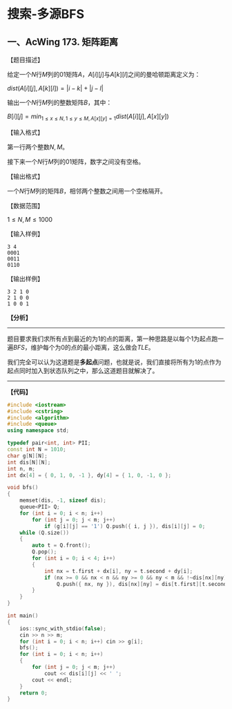 # 搜索-多源BFS

## 一、AcWing 173. 矩阵距离
【题目描述】

给定一个$N$行$M$列的$01$矩阵$A$，$A[i][j]$与$A[k][l]$之间的曼哈顿距离定义为：

$dist(A[i][j],A[k][l])=|i−k|+|j−l|$

输出一个$N$行$M$列的整数矩阵$B$，其中：

$B[i][j]=min_{1≤x≤N,1≤y≤M,A[x][y]=1}dist(A[i][j],A[x][y])$

【输入格式】

第一行两个整数$N,M$。

接下来一个$N$行$M$列的$01$矩阵，数字之间没有空格。

【输出格式】

一个$N$行$M$列的矩阵$B$，相邻两个整数之间用一个空格隔开。

【数据范围】

$1≤N,M≤1000$

【输入样例】
```
3 4
0001
0011
0110
```
【输出样例】
```
3 2 1 0
2 1 0 0
1 0 0 1
```

**【分析】**
****
题目要求我们求所有点到最近的为$1$的点的距离，第一种思路是以每个$1$为起点跑一遍$BFS$，维护每个为$0$的点的最小距离，这么做会$TLE$。

我们完全可以认为这道题是**多起点**问题，也就是说，我们直接将所有为$1$的点作为起点同时加入到状态队列之中，那么这道题目就解决了。

****
**【代码】**
```cpp
#include <iostream>
#include <cstring>
#include <algorithm>
#include <queue>
using namespace std;

typedef pair<int, int> PII;
const int N = 1010;
char g[N][N];
int dis[N][N];
int n, m;
int dx[4] = { 0, 1, 0, -1 }, dy[4] = { 1, 0, -1, 0 };

void bfs()
{
	memset(dis, -1, sizeof dis);
	queue<PII> Q;
	for (int i = 0; i < n; i++)
		for (int j = 0; j < m; j++)
			if (g[i][j] == '1') Q.push({ i, j }), dis[i][j] = 0;
	while (Q.size())
	{
		auto t = Q.front();
		Q.pop();
		for (int i = 0; i < 4; i++)
		{
			int nx = t.first + dx[i], ny = t.second + dy[i];
			if (nx >= 0 && nx < n && ny >= 0 && ny < m && !~dis[nx][ny])
				Q.push({ nx, ny }), dis[nx][ny] = dis[t.first][t.second] + 1;
		}
	}
}

int main()
{
	ios::sync_with_stdio(false);
	cin >> n >> m;
	for (int i = 0; i < n; i++) cin >> g[i];
	bfs();
	for (int i = 0; i < n; i++)
	{
		for (int j = 0; j < m; j++)
			cout << dis[i][j] << ' ';
		cout << endl;
	}
	return 0;
}
```